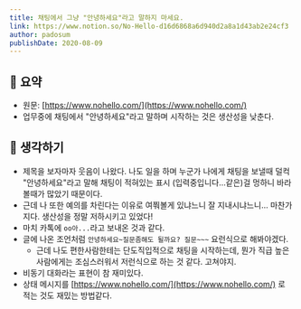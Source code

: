 ```yaml
---
title: 채팅에서 그냥 "안녕하세요"라고 말하지 마세요. 
link: https://www.notion.so/No-Hello-d16d6868a6d940d2a8a1d43ab2e24cf3
author: padosum
publishDate: 2020-08-09
---
```

## 📝 요약 
- 원문: [https://www.nohello.com/](https://www.nohello.com/)
- 업무중에 채팅에서 "안녕하세요"라고 말하며 시작하는 것은 생산성을 낮춘다.  

## 🤔 생각하기  
- 제목을 보자마자 웃음이 나왔다. 나도 일을 하며 누군가 나에게 채팅을 보낼때 덜컥 "안녕하세요"라고 말해 채팅이 적혀있는 표시 (입력중입니다...같은)걸 멍하니 바라볼때가 많았기 때문이다.  
- 근데 나 또한 예의를 차린다는 이유로 여쭤볼게 있냐느니 잘 지내시냐느니... 마찬가지다. 생산성을 정말 저하시키고 있었다! 
- 마치 카톡에 `oo아...`라고 보내온 것과 같다.
- 글에 나온 조언처럼 `안녕하세요~질문좀해도 될까요? 질문~~~` 요런식으로 해봐야겠다.  
  - 근데 나도 편한사람한테는 단도직입적으로 채팅을 시작하는데, 뭔가 직급 높은 사람에게는 조심스러워서 저런식으로 하는 것 같다. 고쳐야지.  
- 비동기 대화라는 표현이 참 재미있다.  
- 상태 메시지를 [https://www.nohello.com/](https://www.nohello.com/) 로 적는 것도 재밌는 방법같다.  